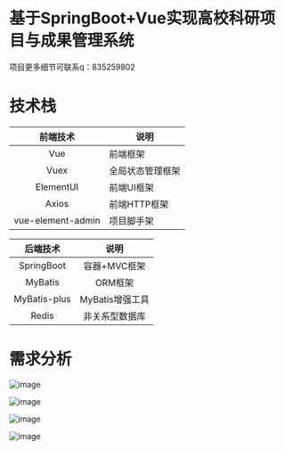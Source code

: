 # 基于SpringBoot+Vue实现高校科研项目与成果管理系统

项目更多细节可联系q：835259802

# 技术栈
|     前端技术      | 说明             |
| :---------------: | ---------------- |
|        Vue        | 前端框架         |
|       Vuex        | 全局状态管理框架 |
|     ElementUI     | 前端UI框架       |
|       Axios       | 前端HTTP框架     |
| vue-element-admin | 项目脚手架       |

|   后端技术   |      说明       |
| :----------: | :-------------: |
|  SpringBoot  |  容器+MVC框架   |
|   MyBatis    |     ORM框架     |
| MyBatis-plus | MyBatis增强工具 |
|    Redis     | 非关系型数据库  |

# 需求分析
![image](https://github.com/user-attachments/assets/f48a8826-7587-4e39-85e1-1d01ea17ecbb)

![image](https://github.com/user-attachments/assets/976624f0-f536-45fc-9965-3004ae827809)

![image](https://github.com/user-attachments/assets/a9e27415-5c38-4513-8ff6-6c26cab635bc)

![image](https://github.com/user-attachments/assets/109de1fb-1d4e-4f2d-a7d6-000e469db64d)
